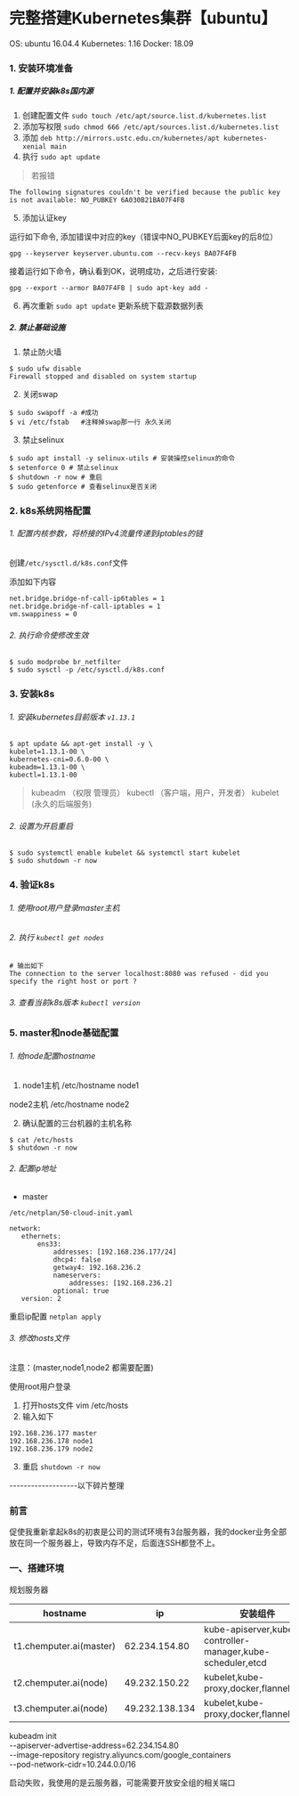 # 完整搭建Kubernetes集群【ubuntu】

OS: ubuntu 16.04.4
Kubernetes: 1.16
Docker: 18.09

### 1. 安装环境准备

##### 1. 配置并安装k8s国内源

1. 创建配置文件 `sudo touch /etc/apt/source.list.d/kubernetes.list`
2. 添加写权限 `sudo chmod 666 /etc/apt/sources.list.d/kubernetes.list`
3. 添加 `deb http://mirrors.ustc.edu.cn/kubernetes/apt kubernetes-xenial main`
4. 执行 `sudo apt update`

> 若报错

```
The following signatures couldn't be verified because the public key is not available: NO_PUBKEY 6A030B21BA07F4FB
```

5. 添加认证key

运行如下命令, 添加错误中对应的key（错误中NO_PUBKEY后面key的后8位）

```
gpg --keyserver keyserver.ubuntu.com --recv-keys BA07F4FB
```
接着运行如下命令，确认看到OK，说明成功，之后进行安装:

```
gpg --export --armor BA07F4FB | sudo apt-key add -
```

6. 再次重新 `sudo apt update` 更新系统下载源数据列表

##### 2. 禁止基础设施

1. 禁止防火墙

```
$ sudo ufw disable
Firewall stopped and disabled on system startup
```

2. 关闭swap

```
$ sudo swapoff -a #成功
$ vi /etc/fstab   #注释掉swap那一行 永久关闭
```

3. 禁止selinux

```
$ sudo apt install -y selinux-utils # 安装操控selinux的命令
$ setenforce 0 # 禁止selinux
$ shutdown -r now # 重启
$ sudo getenforce # 查看selinux是否关闭
```

### 2. k8s系统网格配置

###### 1. 配置内核参数，将桥接的IPv4流量传递到iptables的链

创建`/etc/sysctl.d/k8s.conf`文件

添加如下内容

```
net.bridge.bridge-nf-call-ip6tables = 1
net.bridge.bridge-nf-call-iptables = 1
vm.swappiness = 0
```

###### 2. 执行命令使修改生效

```
$ sudo modprobe br_netfilter
$ sudo sysctl -p /etc/sysctl.d/k8s.conf
```

### 3. 安装k8s

###### 1. 安装kubernetes目前版本 `v1.13.1`

```
$ apt update && apt-get install -y \
kubelet=1.13.1-00 \
kubernetes-cni=0.6.0-00 \
kubeadm=1.13.1-00 \
kubectl=1.13.1-00
```

> kubeadm （权限 管理员）
> kubectl （客户端，用户，开发者）
> kubelet (永久的后端服务)


###### 2. 设置为开启重启

```
$ sudo systemctl enable kubelet && systemctl start kubelet
$ sudo shutdown -r now
```

### 4. 验证k8s

###### 1. 使用root用户登录master主机
###### 2. 执行 `kubectl get nodes` 

```
# 输出如下
The connection to the server localhost:8080 was refused - did you specify the right host or port ?
```

###### 3. 查看当前k8s版本 `kubectl version`

### 5. master和node基础配置

###### 1. 给node配置hostname

1. node1主机
/etc/hostname
node1

node2主机
/etc/hostname
node2

2. 确认配置的三台机器的主机名称

```
$ cat /etc/hosts
$ shutdown -r now
```

###### 2. 配置ip地址

- master
 
 `/etc/netplan/50-cloud-init.yaml`
 
 ```
 network:
    ethernets:
        ens33:
            addresses: [192.168.236.177/24]
            dhcp4: false
            getway4: 192.168.236.2
            nameservers:
                addresses: [192.168.236.2]
            optional: true
    version: 2
 ```
重启ip配置 `netplan apply`


###### 3. 修改hosts文件

注意：(master,node1,node2 都需要配置)

使用root用户登录

1. 打开hosts文件 vim /etc/hosts
2. 输入如下

```
192.168.236.177 master
192.168.236.178 node1
192.168.236.179 node2
```

3. 重启 `shutdown -r now`



-------------------以下碎片整理

### 前言

促使我重新拿起k8s的初衷是公司的测试环境有3台服务器，我的docker业务全部放在同一个服务器上，导致内存不足，后面连SSH都登不上。

### 一、搭建环境

规划服务器

| hostname | ip | 安装组件 |
| --- | --- | --- |
| t1.chemputer.ai(master) | 62.234.154.80 | kube-apiserver,kube-controller-manager,kube-scheduler,etcd |
| t2.chemputer.ai(node)  | 49.232.150.22 | kubelet,kube-proxy,docker,flannel,etcd |
| t3.chemputer.ai(node)  | 49.232.138.134 | kubelet,kube-proxy,docker,flannel,etcd |




kubeadm init \
--apiserver-advertise-address=62.234.154.80 \
--image-repository registry.aliyuncs.com/google_containers \
--pod-network-cidr=10.244.0.0/16


启动失败，我使用的是云服务器，可能需要开放安全组的相关端口







